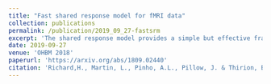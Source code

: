 ```yaml
---
title: "Fast shared response model for fMRI data"
collection: publications
permalink: /publication/2019_09_27-fastsrm
excerpt: 'The shared response model provides a simple but effective framework to analyse fMRI data of subjects exposed to naturalistic stimuli. However when the number of subjects or runs is large, fitting the model requires a large amount of memory and computational power, which limits its use in practice. The FastSRM algorithm relies on an intermediate atlas-based representation. It provides considerable speed-up in time and memory usage, hence it allows easy and fast large-scale analysis of naturalistic-stimulus fMRI data.'
date: 2019-09-27
venue: 'OHBM 2018'
paperurl: 'https://arxiv.org/abs/1809.02440'
citation: 'Richard,H., Martin, L., Pinho, A.L., Pillow, J. & Thirion, B. - OHBM 2018'
---
```

